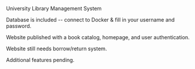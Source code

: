 University Library Management System

Database is included -- connect to Docker & fill in your username and password.

Website published with a book catalog, homepage, and user authentication.

Website still needs borrow/return system.

Additional features pending.
